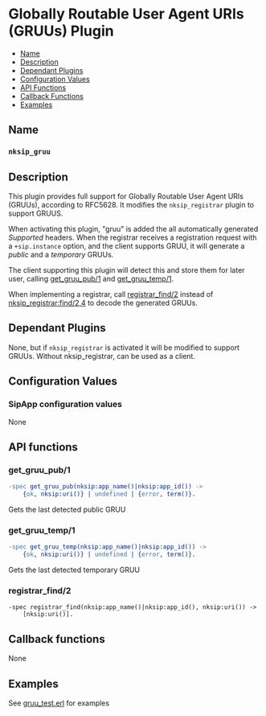 # Globally Routable User Agent URIs (GRUUs) Plugin

* [Name](#name)
* [Description](#description)
* [Dependant Plugins](#dependant-plugins)
* [Configuration Values](#configuration-values)
* [API Functions](#api-functions)
* [Callback Functions](#callback-functions)
* [Examples](#examples)


## Name
### `nksip_gruu`


## Description

This plugin provides full support for Globally Routable User Agent URIs (GRUUs), according to RFC5628. It modifies the `nksip_registrar` plugin to support GRUUS.

When activating this plugin, "gruu" is added the all automatically generated _Supported_ headers. When the registrar receives a registration request with a `+sip.instance` option, and the client supports GRUU, it will generate a _public_ and a _temporary_ GRUUs.

The client supporting this plugin will detect this and store them for later user, calling [get_gruu_pub/1](#get_gruu_pub1) and [get_gruu_temp/1](#get_gruu_temp1).

When implementing a registrar, call [registrar_find/2](#registrar_find2) instead of [nksip_registrar:find/2,4](nksip_registrar.md#find2) to decode the generated GRUUs.


## Dependant Plugins

None, but if `nksip_registrar` is activated it will be modified to support GRUUs. Without nksip_registrar, can be used as a client.


## Configuration Values

### SipApp configuration values

None

## API functions

### get_gruu_pub/1

```erlang
-spec get_gruu_pub(nksip:app_name()|nksip:app_id()) ->
    {ok, nksip:uri()} | undefined | {error, term()}.
```
Gets the last detected public GRUU

### get_gruu_temp/1
```erlang
-spec get_gruu_temp(nksip:app_name()|nksip:app_id()) ->
    {ok, nksip:uri()} | undefined | {error, term()}.
```

Gets the last detected temporary GRUU


### registrar_find/2

```
-spec registrar_find(nksip:app_name()|nksip:app_id(), nksip:uri()) ->
    [nksip:uri()].
```


## Callback functions

None


## Examples

See [gruu_test.erl](../../test/gruu_test.erl) for examples
